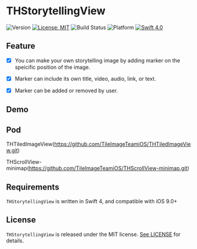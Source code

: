 #  THStorytellingView

![Version](https://img.shields.io/badge/pod-v0.2.1-blue.svg)
[![License: MIT](https://img.shields.io/badge/License-MIT-blue.svg?style=flat)](https://github.com/younatics/YNDropDownMenu/blob/master/LICENSE)
![Build Status](https://img.shields.io/badge/build-passing-brightgreen.svg)
![Platform](https://img.shields.io/badge/platform-ios-lightgrey.svg)
[![Swift 4.0](https://img.shields.io/badge/Swift-4.0-%23FB613C.svg)](https://developer.apple.com/swift/)

## Feature
- [x] You can make your own storytelling image by adding marker on the speicific position of the image.
- [x] Marker can include its own title, video, audio, link, or text.
- [x] Marker can be added or removed by user. 


## Demo


## Pod
THTiledImageView(https://github.com/TileImageTeamiOS/THTiledImageView.git)

THScrollView-minimap(https://github.com/TileImageTeamiOS/THScrollView-minimap.git)

## Requirements

`THStorytellingView` is written in Swift 4, and compatible with iOS 9.0+

## License

`THStorytellingView` is released under the MIT license. [See LICENSE](https://github.com/TileImageTeamiOS/THStorytellingView/blob/master/LICENSE) for details.
